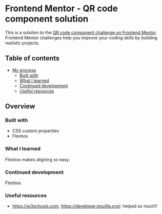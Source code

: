 # Frontend Mentor - QR code component solution

This is a solution to the [QR code component challenge on Frontend Mentor](https://www.frontendmentor.io/challenges/qr-code-component-iux_sIO_H). Frontend Mentor challenges help you improve your coding skills by building realistic projects. 

## Table of contents

- [My process](#my-process)
  - [Built with](#built-with)
  - [What I learned](#what-i-learned)
  - [Continued development](#continued-development)
  - [Useful resources](#useful-resources)

## Overview


### Built with

- CSS custom properties
- Flexbox


### What I learned

Flexbox makes aligning so easy.

### Continued development

Flexbox.


### Useful resources

- https://w3schools.com, https://developer.mozilla.org/: helped so much!! 
